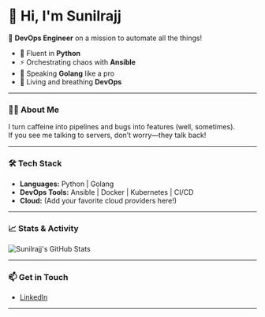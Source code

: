 # 👋 Hi, I'm Sunilrajj

🚀 **DevOps Engineer** on a mission to automate all the things!

- 🐍 Fluent in **Python**
- ⚡ Orchestrating chaos with **Ansible**
- 🦾 Speaking **Golang** like a pro
- 🔧 Living and breathing **DevOps**

---

### 👨‍💻 About Me

I turn caffeine into pipelines and bugs into features (well, sometimes).  
If you see me talking to servers, don’t worry—they talk back!

---

### 🛠️ Tech Stack

- **Languages:** Python | Golang
- **DevOps Tools:** Ansible | Docker | Kubernetes | CI/CD
- **Cloud:** (Add your favorite cloud providers here!)

---

### 📈 Stats & Activity

![Sunilrajj's GitHub Stats](https://github-readme-stats.vercel.app/api?username=Sunilrajj&show_icons=true&theme=radical)

---

### 📫 Get in Touch

- [LinkedIn](www.linkedin.com/in/sunil-raj-253794104) <!-- Add your LinkedIn link here -->

---

<!-- Add any favorite projects or fun facts below! -->
